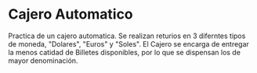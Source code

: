 # Cajero Automatico
Practica de un cajero automatica.
Se realizan returios en 3 diferntes tipos de moneda, "Dolares", "Euros" y "Soles".
El Cajero se encarga de entregar la menos catidad de Billetes disponibles, por lo que se dispensan los de mayor denominación.
